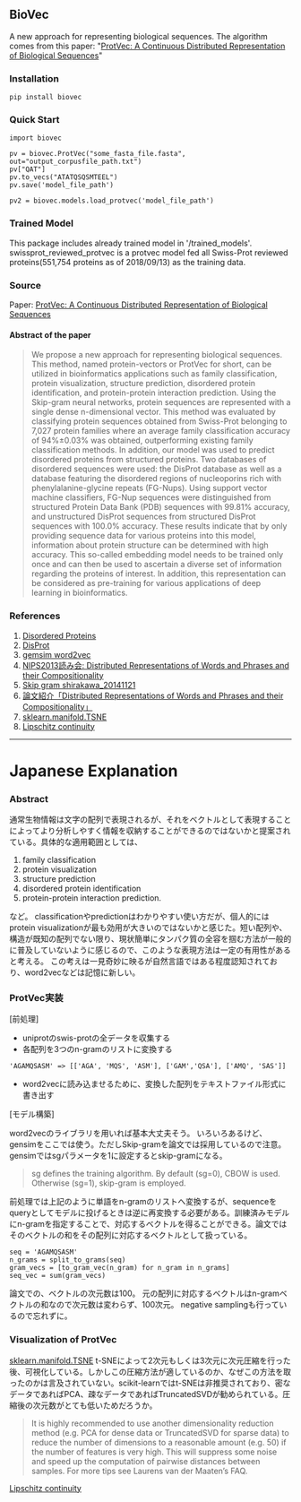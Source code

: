 BioVec
--------------------------------------

A new approach for representing biological sequences.
The algorithm comes from this paper: "[ProtVec: A Continuous Distributed Representation of
Biological Sequences](http://arxiv.org/pdf/1503.05140v1.pdf)"

### Installation
```
pip install biovec
```

### Quick Start

```
import biovec

pv = biovec.ProtVec("some_fasta_file.fasta", out="output_corpusfile_path.txt")
pv["QAT"]
pv.to_vecs("ATATQSQSMTEEL")
pv.save('model_file_path')

pv2 = biovec.models.load_protvec('model_file_path')
```

### Trained Model

This package includes already trained model in '/trained_models'.
swissprot_reviewed_protvec is a protvec model fed all Swiss-Prot reviewed proteins(551,754 proteins as of 2018/09/13) as the training data.

### Source
Paper: [ProtVec: A Continuous Distributed Representation of
Biological Sequences](http://arxiv.org/pdf/1503.05140v1.pdf)

#### Abstract of the paper

> We propose a new approach for representing biological sequences. This method, named protein-vectors or ProtVec for short, can be utilized in bioinformatics applications such as family classification, protein visualization, structure prediction, disordered protein identification, and protein-protein interaction prediction. Using the Skip-gram neural networks, protein sequences are represented with a single dense n-dimensional vector. This method was evaluated by classifying protein sequences obtained from Swiss-Prot belonging to 7,027 protein families where an average family classification accuracy of 94%±0.03% was obtained, outperforming existing family classification methods. In addition, our model was used to predict disordered proteins from structured proteins. Two databases of disordered sequences were used: the DisProt database as well as a database featuring the disordered regions of nucleoporins rich with phenylalanine-glycine repeats (FG-Nups). Using support vector machine classifiers, FG-Nup sequences were distinguished from structured Protein Data Bank (PDB) sequences with 99.81\% accuracy, and unstructured DisProt sequences from structured DisProt sequences with 100.0\% accuracy. These results indicate that by only providing sequence data for various proteins into this model, information about protein structure can be determined with high accuracy. This so-called embedding model needs to be trained only once and can then be used to ascertain a diverse set of information regarding the proteins of interest. In addition, this representation can be considered as pre-training for various applications of deep learning in bioinformatics.

### References
1. [Disordered Proteins](https://en.wikipedia.org/wiki/Intrinsically_disordered_proteins)
2. [DisProt](http://www.disprot.org/)
3. [gemsim word2vec](https://radimrehurek.com/gensim/models/word2vec.html)
4. [NIPS2013読み会: Distributed Representations of Words and Phrases and their Compositionality](http://www.slideshare.net/unnonouno/nips2013-distributed-representations-of-words-and-phrases-and-their-compositionality)
5. [Skip gram shirakawa_20141121
](http://www.slideshare.net/nttdata-msi/skip-gram-shirakawa20141121-41833306)
6. [論文紹介「Distributed Representations of Words and Phrases and their Compositionality」](http://qiita.com/nishio/items/3860fe198d65d173af6b)
7. [sklearn.manifold.TSNE](http://scikit-learn.org/stable/modules/generated/sklearn.manifold.TSNE.html)
8. [Lipschitz continuity](http://izumi-math.jp/F_Wada/fixpoint_theorem.pdf)

---

# Japanese Explanation

### Abstract
通常生物情報は文字の配列で表現されるが、それをベクトルとして表現することによってより分析しやすく情報を収納することができるのではないかと提案されている。具体的な適用範囲としては、

1. family classification
2. protein visualization
3. structure prediction
4. disordered protein identification
5. protein-protein interaction prediction.

など。
classificationやpredictionはわかりやすい使い方だが、個人的にはprotein visualizationが最も効用が大きいのではないかと感じた。短い配列や、構造が既知の配列でない限り、現状簡単にタンパク質の全容を掴む方法が一般的に普及していないように感じるので、このような表現方法は一定の有用性があると考える。
この考えは一見奇妙に映るが自然言語ではある程度認知されており、word2vecなどは記憶に新しい。

### ProtVec実装

[前処理]
* uniprotのswis-protの全データを収集する
* 各配列を3つのn-gramのリストに変換する

```
'AGAMQSASM' => [['AGA', 'MQS', 'ASM'], ['GAM','QSA'], ['AMQ', 'SAS']]
```

* word2vecに読み込ませるために、変換した配列をテキストファイル形式に書き出す

[モデル構築]

word2vecのライブラリを用いれば基本大丈夫そう。
いろいろあるけど、gensimをここでは使う。ただしSkip-gramを論文では採用しているので注意。
gensimではsgパラメータを1に設定するとskip-gramになる。
> sg defines the training algorithm. By default (sg=0), CBOW is used. Otherwise (sg=1), skip-gram is employed.

前処理では上記のように単語をn-gramのリストへ変換するが、sequenceをqueryとしてモデルに投げるときは逆に再変換する必要がある。訓練済みモデルにn-gramを指定することで、対応するベクトルを得ることができる。論文ではそのベクトルの和をその配列に対応するベクトルとして扱っている。

```
seq = 'AGAMQSASM'
n_grams = split_to_grams(seq)
gram_vecs = [to_gram_vec(n_gram) for n_gram in n_grams]
seq_vec = sum(gram_vecs)
```

論文での、ベクトルの次元数は100。
元の配列に対応するベクトルはn-gramベクトルの和なので次元数は変わらず、100次元。
negative samplingも行っているので忘れずに。

### Visualization of ProtVec
[sklearn.manifold.TSNE](http://scikit-learn.org/stable/modules/generated/sklearn.manifold.TSNE.html)
t-SNEによって2次元もしくは3次元に次元圧縮を行った後、可視化している。しかしこの圧縮方法が適しているのか、なぜこの方法を取ったのかは言及されていない。scikit-learnではt-SNEは非推奨されており、密なデータであればPCA、疎なデータであればTruncatedSVDが勧められている。圧縮後の次元数がとても低いためだろうか。

> It is highly recommended to use another dimensionality reduction method (e.g. PCA for dense data or TruncatedSVD for sparse data) to reduce the number of dimensions to a reasonable amount (e.g. 50) if the number of features is very high. This will suppress some noise and speed up the computation of pairwise distances between samples. For more tips see Laurens van der Maaten’s FAQ.

[Lipschitz continuity](http://izumi-math.jp/F_Wada/fixpoint_theorem.pdf)
